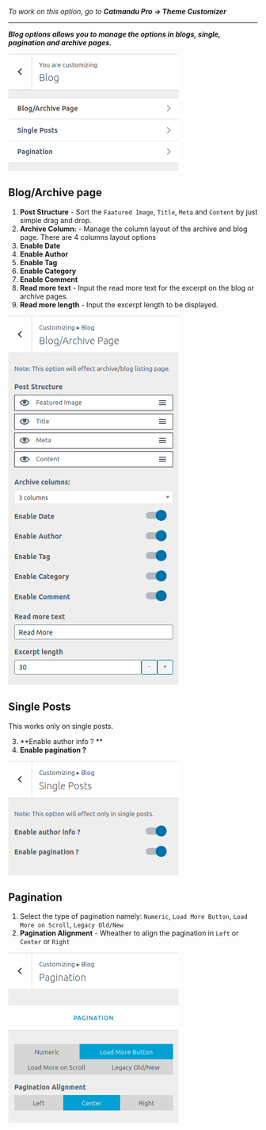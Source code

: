 <i>To work on this option, go to **Catmandu Pro -> Theme Customizer**</i>

---

***Blog options allows you to manage the options in blogs, single, pagination and archive pages.***

![blog](../img/blog.png "blog")

## Blog/Archive page

1. **Post Structure**  - Sort the `Faatured Image`, `Title`, `Meta` and `Content` by just simple drag and drop.
2. **Archive Column:** - Manage the column layout of the archive and blog page. There are 4 columns layout options
3. **Enable Date**
4. **Enable Author**
5. **Enable Tag**
6. **Enable Category**
7. **Enable Comment**
8. **Read more text** -  Input the read more text for the excerpt on the blog or archive pages.
9. **Read more length** - Input the excerpt length to be displayed.

![blog-archive](../img/blog-archive.png "blog-archive")


## Single Posts

This works only on single posts.

3. **Enable author info ? **
4. **Enable pagination ?**

![single-post](../img/single-post.png "single-post")


## Pagination

1. Select the type of pagination namely: `Numeric`, `Load More Button`, `Load More on Scroll`, `Legacy Old/New` 
4. **Pagination Alignment** - Wheather to align the pagination in `Left` or `Center` or `Right`

![pagination](../img/pagination.png "pagination")
